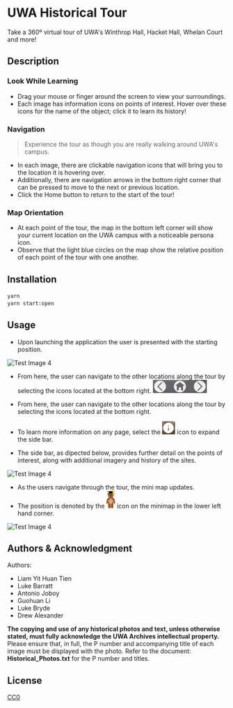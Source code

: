 # UWA Historical Tour

Take a 360º virtual tour of UWA's Winthrop Hall, Hacket Hall, Whelan Court and more!

## Description

### Look While Learning

- Drag your mouse or finger around the screen to view your surroundings.
- Each image has information icons on points of interest. Hover over these icons for the name of the object; click it to learn its history!

### Navigation

> Experience the tour as though you are really walking around UWA's campus.

- In each image, there are clickable navigation icons that will bring you to the location it is hovering over.
- Additionally, there are navigation arrows in the bottom right corner that can be pressed to move to the next or previous location.
- Click the Home button to return to the start of the tour!

### Map Orientation

- At each point of the tour, the map in the bottom left corner will show your current location on the UWA campus with a noticeable persona icon.
- Observe that the light blue circles on the map show the relative position of each point of the tour with one another.

## Installation

```bash
yarn
yarn start:open
```

## Usage
- Upon launching the application the user is presented with the starting position. 

![Test Image 4](src\assets\images\README_start_tour.png )

- From here, the user can navigate to the other locations along the tour by selecting the icons located at the bottom right.   <img src="src\assets\images\README_start_tour_nav_buttons.png" alt="drawing" height="30"/> 
- From here, the user can navigate to the other locations along the tour by selecting the icons located at the bottom right.   
  
- To learn more information on any page, select the  <img src="src\assets\images\README_start_tour_info.png" alt="drawing" height="30"/> icon to expand the side bar. 
- The side bar, as dipected below, provides further detail on the points of interest, along with additional imagery and history of the sites.
  
![Test Image 4](src\assets\images\README_start_tour_sidebar.png )


- As the users navigate through the tour, the mini map updates. 
- The position is denoted by the <img src="src\map\MapsGuy.png" alt="drawing" height="40"/> icon on the minimap in the lower left hand corner.
  
![Test Image 4](src\assets\images\README_mini_map_map.png )

## Authors & Acknowledgment

Authors: 
- Liam Yit Huan Tien
- Luke Barratt
- Antonio Joboy
- Guohuan Li
- Luke Bryde
- Drew Alexander

**The copying and use of any historical photos and text, unless otherwise stated, must fully acknowledge the UWA Archives intellectual property.** Please ensure that, in full, the P number and accompanying title of each image must be displayed with the photo. Refer to the document: **Historical_Photos.txt** for the P number and titles.

## License

[CC0](https://choosealicense.com/licenses/cc0/)
